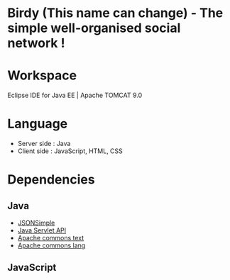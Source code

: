 # Birdy (This name can change) - The simple well-organised social network !

# Workspace

Eclipse IDE for Java EE | Apache TOMCAT 9.0

# Language

- Server side : Java
- Client side : JavaScript, HTML, CSS

# Dependencies

## Java

- [JSONSimple](https://github.com/fangyidong/json-simple)
- [Java Servlet API](https://maven.java.net/content/repositories/releases/javax/servlet/javax.servlet-api/)
- [Apache commons text](https://mvnrepository.com/artifact/org.apache.commons/commons-text/1.8)
- [Apache commons lang](https://mvnrepository.com/artifact/org.apache.commons/commons-lang3/3.9)

## JavaScript
